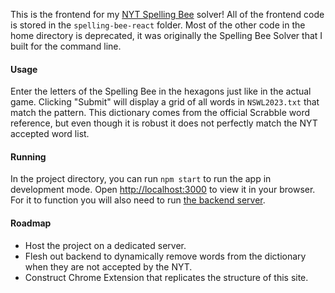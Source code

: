 This is the frontend for my [NYT Spelling Bee](https://www.nytimes.com/puzzles/spelling-bee) solver! All of the frontend code is stored in the `spelling-bee-react` folder. Most of the other code in the home directory is deprecated, it was originally the Spelling Bee Solver that I built for the command line. 

#### Usage
Enter the letters of the Spelling Bee in the hexagons just like in the actual game. Clicking "Submit" will display a grid of all words in `NSWL2023.txt` that match the pattern. This dictionary comes from the official Scrabble word reference, but even though it is robust it does not perfectly match the NYT accepted word list. 

#### Running
In the project directory, you can run `npm start` to run the app in development mode.
Open [http://localhost:3000](http://localhost:3000) to view it in your browser.
For it to function you will also need to run [the backend server](https://github.com/robieli/spelling-bee-backend).

#### Roadmap
- Host the project on a dedicated server.
- Flesh out backend to dynamically remove words from the dictionary when they are not accepted by the NYT.
- Construct Chrome Extension that replicates the structure of this site.

